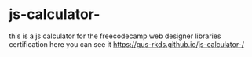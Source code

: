 # js-calculator-
this is a js calculator for the freecodecamp web designer libraries certification
here you can see it https://gus-rkds.github.io/js-calculator-/
